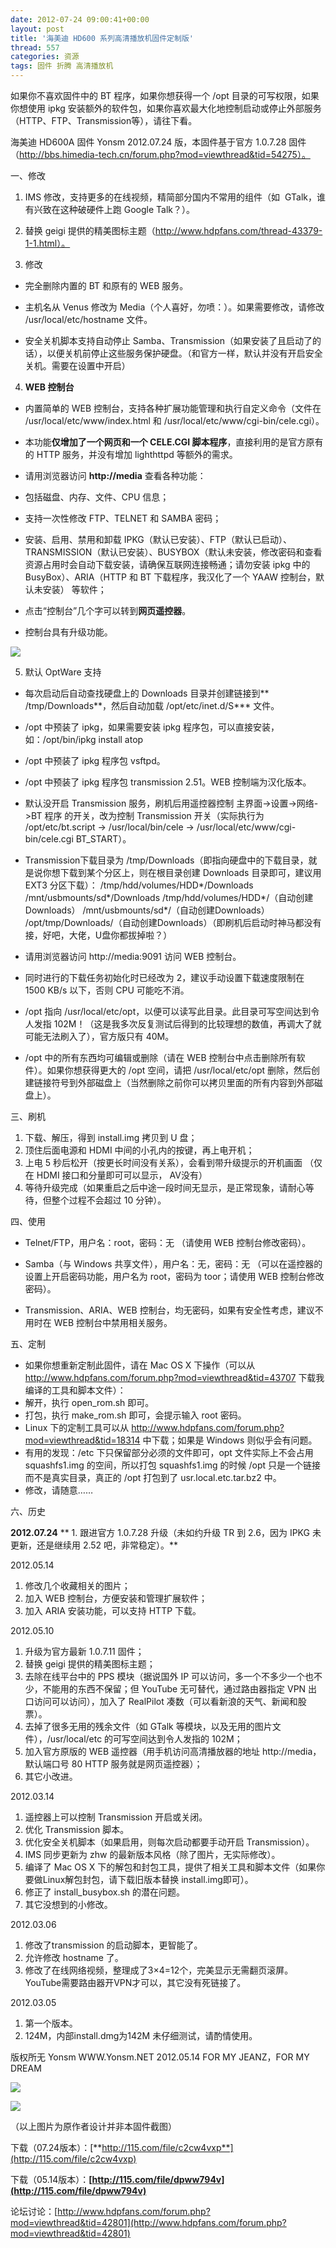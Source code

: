 ```yaml
---
date: 2012-07-24 09:00:41+00:00
layout: post
title: '海美迪 HD600 系列高清播放机固件定制版'
thread: 557
categories: 资源
tags: 固件 折腾 高清播放机
---
```


如果你不喜欢固件中的 BT 程序，如果你想获得一个 /opt 目录的可写权限，如果你想使用 ipkg 安装额外的软件包，如果你喜欢最大化地控制启动或停止外部服务（HTTP、FTP、Transmission等），请往下看。

海美迪 HD600A 固件 Yonsm 2012.07.24 版，本固件基于官方 1.0.7.28 固件（http://bbs.himedia-tech.cn/forum.php?mod=viewthread&tid=54275）。

<!-- more -->一、修改

1. IMS 修改，支持更多的在线视频，精简部分国内不常用的组件（如  GTalk，谁有兴致在这种破硬件上跑 Google Talk？）。

2. 替换 geigi 提供的精美图标主题（http://www.hdpfans.com/thread-43379-1-1.html）。

3. 修改

* 完全删除内置的 BT 和原有的 WEB 服务。

* 主机名从 Venus 修改为 Media（个人喜好，勿喷：）。如果需要修改，请修改 /usr/local/etc/hostname 文件。

* 安全关机脚本支持自动停止 Samba、Transmission（如果安装了且启动了的话），以便关机前停止这些服务保护硬盘。（和官方一样，默认并没有开启安全关机。需要在设置中开启）

4. **WEB 控制台**

* 内置简单的 WEB 控制台，支持各种扩展功能管理和执行自定义命令（文件在 /usr/local/etc/www/index.html 和 /usr/local/etc/www/cgi-bin/cele.cgi）。

* 本功能**仅增加了一个网页和一个 CELE.CGI 脚本程序**，直接利用的是官方原有的 HTTP 服务，并没有增加 lighthttpd 等额外的需求。

* 请用浏览器访问 **http://media** 查看各种功能：

* 包括磁盘、内存、文件、CPU 信息；
* 支持一次性修改 FTP、TELNET 和 SAMBA 密码；
* 安装、启用、禁用和卸载 IPKG（默认已安装）、FTP（默认已启动）、TRANSMISSION（默认已安装）、BUSYBOX（默认未安装，修改密码和查看资源占用时会自动下载安装，请确保互联网连接畅通；请勿安装 ipkg 中的 BusyBox）、ARIA（HTTP 和 BT 下载程序，我汉化了一个 YAAW 控制台，默认未安装） 等软件；
* 点击“控制台”几个字可以转到**网页遥控器**。
* 控制台具有升级功能。

![](http://www.hdpfans.com/data/attachment/album/201205/14/1857500z6dzpdmy2df2d2s.png)

5. 默认 OptWare 支持

* 每次启动后自动查找硬盘上的 Downloads 目录并创建链接到** /tmp/Downloads**，然后自动加载 /opt/etc/inet.d/S*** 文件。

* /opt 中预装了 ipkg，如果需要安装 ipkg 程序包，可以直接安装，如：/opt/bin/ipkg install atop

* /opt 中预装了 ipkg 程序包 vsftpd。

* /opt 中预装了 ipkg 程序包 transmission 2.51。WEB 控制端为汉化版本。
* 默认没开启 Transmission 服务，刷机后用遥控器控制 主界面->设置->网络->BT 程序 的开关，改为控制 Transmission 开关（实际执行为 /opt/etc/bt.script -> /usr/local/bin/cele -> /usr/local/etc/www/cgi-bin/cele.cgi BT_START）。
* Transmission下载目录为 /tmp/Downloads（即指向硬盘中的下载目录，就是说你想下载到某个分区上，则在根目录创建 Downloads 目录即可，建议用 EXT3 分区下载）：
/tmp/hdd/volumes/HDD*/Downloads
/mnt/usbmounts/sd*/Downloads
/tmp/hdd/volumes/HDD*/（自动创建Downloads）
/mnt/usbmounts/sd*/（自动创建Downloads）
/opt/tmp/Downloads/（自动创建Downloads）（即刷机后启动时神马都没有接，好吧，大佬，U盘你都拔掉啦？）
* 请用浏览器访问 http://media:9091 访问 WEB 控制台。
* 同时进行的下载任务初始化时已经改为 2，建议手动设置下载速度限制在 1500 KB/s 以下，否则 CPU 可能吃不消。

* /opt 指向 /usr/local/etc/opt，以便可以读写此目录。此目录可写空间达到令人发指 102M！（这是我多次反复测试后得到的比较理想的数值，再调大了就可能无法刷入了），官方版只有 40M。

* /opt 中的所有东西均可编辑或删除（请在 WEB 控制台中点击删除所有软件）。如果你想获得更大的 /opt 空间，请把 /usr/local/etc/opt 删除，然后创建链接符号到外部磁盘上（当然删除之前你可以拷贝里面的所有内容到外部磁盘上）。

三、刷机

1. 下载、解压，得到 install.img 拷贝到 U 盘；
2. 顶住后面电源和 HDMI 中间的小孔内的按键，再上电开机；
3. 上电 5 秒后松开（按更长时间没有关系），会看到带升级提示的开机画面 （仅在 HDMI 接口和分量即可可以显示， AV没有）
4. 等待升级完成（如果重启之后中途一段时间无显示，是正常现象，请耐心等待，但整个过程不会超过 10 分钟）。

四、使用

* Telnet/FTP，用户名：root，密码：无 （请使用 WEB 控制台修改密码）。

* Samba（与 Windows 共享文件），用户名：无，密码：无 （可以在遥控器的设置上开启密码功能，用户名为 root，密码为 toor；请使用 WEB 控制台修改密码）。

* Transmission、ARIA、WEB 控制台，均无密码，如果有安全性考虑，建议不用时在 WEB 控制台中禁用相关服务。

五、定制

* 如果你想重新定制此固件，请在 Mac OS X 下操作（可以从 http://www.hdpfans.com/forum.php?mod=viewthread&tid=43707 下载我编译的工具和脚本文件）：
* 解开，执行 open_rom.sh 即可。
* 打包，执行 make_rom.sh 即可，会提示输入 root 密码。
* Linux 下的定制工具可以从 http://www.hdpfans.com/forum.php?mod=viewthread&tid=18314 中下载；如果是 Windows 则似乎会有问题。
* 有用的发现：/etc 下只保留部分必须的文件即可，opt 文件实际上不会占用 squashfs1.img 的空间，所以打包 squashfs1.img 的时候 /opt 只是一个链接而不是真实目录，真正的 /opt 打包到了 usr.local.etc.tar.bz2 中。
* 修改，请随意……

六、历史

**2012.07.24**
** 1. 跟进官方 1.0.7.28 升级（未如约升级 TR 到 2.6，因为 IPKG 未更新，还是继续用 2.52 吧，非常稳定）。**

2012.05.14
1. 修改几个收藏相关的图片；
2. 加入 WEB 控制台，方便安装和管理扩展软件；
3. 加入 ARIA 安装功能，可以支持 HTTP 下载。

2012.05.10
1. 升级为官方最新 1.0.7.11 固件；
2. 替换 geigi 提供的精美图标主题；
3. 去除在线平台中的 PPS 模块（据说国外 IP 可以访问，多一个不多少一个也不少，不能用的东西不保留；但 YouTube 无可替代，通过路由器指定 VPN 出口访问可以访问），加入了 RealPilot 凑数（可以看新浪的天气、新闻和股票）。
4. 去掉了很多无用的残余文件（如 GTalk 等模块，以及无用的图片文件），/usr/local/etc 的可写空间达到令人发指的 102M；
5. 加入官方原版的 WEB 遥控器（用手机访问高清播放器的地址 http://media，默认端口号 80 HTTP 服务就是网页遥控器）；
6. 其它小改进。

2012.03.14
1. 遥控器上可以控制 Transmission 开启或关闭。
2. 优化 Transmission 脚本。
3. 优化安全关机脚本（如果启用，则每次启动都要手动开启 Transmission）。
4. IMS 同步更新为 zhw 的最新版本风格（除了图片，无实际修改）。
5. 编译了 Mac OS X 下的解包和封包工具，提供了相关工具和脚本文件（如果你要做Linux解包封包，请下载旧版本替换 install.img即可）。
6. 修正了 install_busybox.sh 的潜在问题。
7. 其它没想到的小修改。

2012.03.06
1. 修改了transmission 的启动脚本，更智能了。
2. 允许修改 hostname 了。
3. 修改了在线网络视频，整理成了3×4=12个，完美显示无需翻页滚屏。YouTube需要路由器开VPN才可以，其它没有死链接了。

2012.03.05
1. 第一个版本。
2. 124M，内部install.dmg为142M
未仔细测试，请酌情使用。

版权所无 Yonsm
WWW.Yonsm.NET
2012.05.14
FOR MY JEANZ，FOR MY DREAM

 

![](http://www.hdpfans.com/data/attachment/album/201203/29/12591406g1aegg6ad905c6.jpg)

 

![](http://www.hdpfans.com/data/attachment/album/201203/29/125911cdhdd9dhadd88ahc.jpg)

（以上图片为原作者设计并非本固件截图）

下载（07.24版本）：[**http://115.com/file/c2cw4vxp**](http://115.com/file/c2cw4vxp)

下载（05.14版本）：**[http://115.com/file/dpww794v](http://115.com/file/dpww794v)**

论坛讨论：[http://www.hdpfans.com/forum.php?mod=viewthread&tid=42801](http://www.hdpfans.com/forum.php?mod=viewthread&tid=42801)

 
